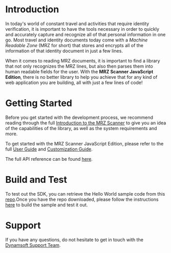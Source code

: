 # Introduction 
In today's world of constant travel and activities that require identity verification, it is important to have the tools necessary in order to quickly and accurately capture and recognize all of that personal information in one go. Most travel and identity documents today come with a *Machine Readable Zone* (MRZ for short) that stores and encrypts all of the information of that identity document in just a few lines.

When it comes to reading MRZ documents, it is important to find a library that not only recognizes the MRZ lines, but also then parses them into human readable fields for the user. With the **MRZ Scanner JavaScript Edition**, there is no better library to help you achieve that for any kind of web application you are building, all with just a few lines of code!

# Getting Started

Before you get started with the development process, we recommend reading through the full [Introduction to the MRZ Scanner](https://www.dynamsoft.com/mrz-scanner/docs/web/introduction/index.html) to give you an idea of the capabilities of the library, as well as the system requirements and more.

To get started with the MRZ Scanner JavaScript Edition, please refer to the full [User Guide](https://www.dynamsoft.com/mrz-scanner/docs/web/guides/mrz-scanner.html) and [Customization Guide](https://www.dynamsoft.com/mrz-scanner/docs/web/guides/mrz-scanner-customization.html).

The full API reference can be found [here](https://www.dynamsoft.com/mrz-scanner/docs/web/api/mrz-scanner.html).

# Build and Test

To test out the SDK, you can retrieve the Hello World sample code from this [repo](https://github.com/Dynamsoft/mrz-scanner-javascript).Once you have the repo downloaded, please follow the instructions [here](https://github.com/Dynamsoft/mrz-scanner-javascript?tab=readme-ov-file#building-the-library-from-source) to build the sample and test it out.


# Support

If you have any questions, do not hesitate to get in touch with the [Dynamsoft Support Team](https://www.dynamsoft.com/company/contact/).